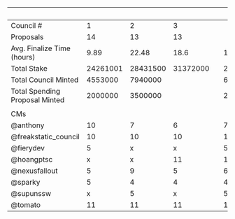 |                                |          |          |          |  | Average     |
|--------------------------------|----------|----------|----------|--|-------------|
| Council #                      | 1        | 2        | 3        |  |             |
| Proposals                      | 14       | 13       | 13       |  |             |
| Avg. Finalize Time (hours)     | 9.89     | 22.48    | 18.6     |  | 16.99       |
| Total Stake                    | 24261001 | 28431500 | 31372000 |  | 28021500.33 |
| Total Council Minted           | 4553000  | 7940000  |          |  | 6246500     |
| Total Spending Proposal Minted | 2000000  | 3500000  |          |  | 2750000     |
|                                |          |          |          |  |             |
| CMs                            |          |          |          |  |             |
| @anthony                       | 10       | 7        | 6        |  | 7.666666667 |
| @freakstatic_council           | 10       | 10       | 10       |  | 10          |
| @fierydev                      | 5        | x        | x        |  | 5           |
| @hoangptsc                     | x        | x        | 11       |  | 11          |
| @nexusfallout                  | 5        | 9        | 5        |  | 6.333333333 |
| @sparky                        | 5        | 4        | 4        |  | 4.333333333 |
| @supunssw                      | x        | 5        | x        |  | 5           |
| @tomato                        | 11       | 11       | 11       |  | 11          |

